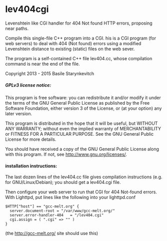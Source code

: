 lev404cgi
=========

Levenshtein like CGI handler for 404 Not found HTTP errors, proposing near paths.

Compile this single-file C++ program into a CGI.
his is a CGI program (for web servers) to deal with 404 (Not found)
errors using a modified Levenshtein distance to existing (static)
files on the web sever.

The program is a self-contained C++ file lev404.cc, whose compilation
command is near the end of the file.

Copyright 2013 - 2015 Basile Starynkevitch



##### GPLv3 license notice:
This program is free software: you can redistribute it and/or modify
it under the terms of the GNU General Public License as published by
the Free Software Foundation, either version 3 of the License, or
(at your option) any later version.

This program is distributed in the hope that it will be useful,
but WITHOUT ANY WARRANTY; without even the implied warranty of
MERCHANTABILITY or FITNESS FOR A PARTICULAR PURPOSE.  See the
GNU General Public License for more details.

You should have received a copy of the GNU General Public License
along with this program.  If not, see <http://www.gnu.org/licenses/>.



#### installation instructions:

The last dozen lines of the lev404.cc file gives compilation
instructions (e.g. for GNU/Linux/Debian); you should get a lev404.cgi file.

Then configure your web server to run that CGI for 404 Not-found errors. 
With Lighttpd, put lines like the following into your lighttpd.conf

    $HTTP["host"] == "gcc-melt.org" {
      server.document-root = "/var/www/gcc-melt.org/"
      server.error-handler-404   = "/lev404.cgi"
      cgi.assign = ( ".cgi" => "" )
    }


(the http://gcc-melt.org/ site should use this)
